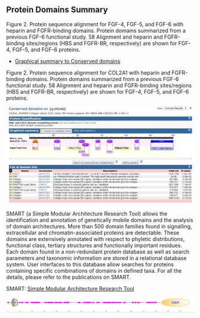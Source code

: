 ## Protein Domains Summary

Figure 2. Protein sequence alignment for FGF-4, FGF-5, and FGF-6 with heparin and FGFR-binding domains. Protein domains summarized from a previous FGF-6 functional study. 58 Alignment and heparin and FGFR-binding sites/regions (HBS and FGFR-BR, respectively) are shown for FGF-4, FGF-5, and FGF-6 proteins.

* [Graphical summary to Conserved domains](https://www.ncbi.nlm.nih.gov/Structure/cdd/wrpsb.cgi)

Figure 2. Protein sequence alignment for COL2A1 with heparin and FGFR-binding domains. Protein domains summarized from a previous FGF-6 functional study. 58 Alignment and heparin and FGFR-binding sites/regions (HBS and FGFR-BR, respectively) are shown for FGF-4, FGF-5, and FGF-6 proteins. 

![COL2A1](Shicheng_Guo_2019_COL2A1.JPG)

SMART (a Simple Modular Architecture Research Tool) allows the identification and annotation of genetically mobile domains and the analysis of domain architectures. More than 500 domain families found in signalling, extracellular and chromatin-associated proteins are detectable. These domains are extensively annotated with respect to phyletic distributions, functional class, tertiary structures and functionally important residues. Each domain found in a non-redundant protein database as well as search parameters and taxonomic information are stored in a relational database system. User interfaces to this database allow searches for proteins containing specific combinations of domains in defined taxa. For all the details, please refer to the publications on SMART.

SMART: [Simple Modular Architecture Research Tool](http://smart.embl-heidelberg.de/smart/set_mode.cgi?NORMAL=1)

![Shicheng-Guo-2019-COL2A1-SMART.JPG](Shicheng-Guo-2019-COL2A1-SMART.JPG)
